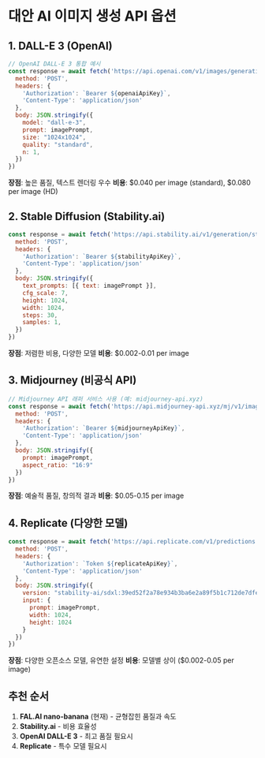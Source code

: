 # 대안 AI 이미지 생성 API 옵션

## 1. **DALL-E 3 (OpenAI)**
```javascript
// OpenAI DALL-E 3 통합 예시
const response = await fetch('https://api.openai.com/v1/images/generations', {
  method: 'POST',
  headers: {
    'Authorization': `Bearer ${openaiApiKey}`,
    'Content-Type': 'application/json'
  },
  body: JSON.stringify({
    model: "dall-e-3",
    prompt: imagePrompt,
    size: "1024x1024",
    quality: "standard",
    n: 1,
  })
})
```
**장점**: 높은 품질, 텍스트 렌더링 우수
**비용**: $0.040 per image (standard), $0.080 per image (HD)

## 2. **Stable Diffusion (Stability.ai)**
```javascript
const response = await fetch('https://api.stability.ai/v1/generation/stable-diffusion-v1-6/text-to-image', {
  method: 'POST',
  headers: {
    'Authorization': `Bearer ${stabilityApiKey}`,
    'Content-Type': 'application/json'
  },
  body: JSON.stringify({
    text_prompts: [{ text: imagePrompt }],
    cfg_scale: 7,
    height: 1024,
    width: 1024,
    steps: 30,
    samples: 1,
  })
})
```
**장점**: 저렴한 비용, 다양한 모델
**비용**: $0.002-0.01 per image

## 3. **Midjourney (비공식 API)**
```javascript
// Midjourney API 래퍼 서비스 사용 (예: midjourney-api.xyz)
const response = await fetch('https://api.midjourney-api.xyz/mj/v1/imagine', {
  method: 'POST',
  headers: {
    'Authorization': `Bearer ${midjourneyApiKey}`,
    'Content-Type': 'application/json'
  },
  body: JSON.stringify({
    prompt: imagePrompt,
    aspect_ratio: "16:9"
  })
})
```
**장점**: 예술적 품질, 창의적 결과
**비용**: $0.05-0.15 per image

## 4. **Replicate (다양한 모델)**
```javascript
const response = await fetch('https://api.replicate.com/v1/predictions', {
  method: 'POST',
  headers: {
    'Authorization': `Token ${replicateApiKey}`,
    'Content-Type': 'application/json'
  },
  body: JSON.stringify({
    version: "stability-ai/sdxl:39ed52f2a78e934b3ba6e2a89f5b1c712de7dfea535525255b1aa35c5565e08b",
    input: {
      prompt: imagePrompt,
      width: 1024,
      height: 1024
    }
  })
})
```
**장점**: 다양한 오픈소스 모델, 유연한 설정
**비용**: 모델별 상이 ($0.002-0.05 per image)

## 추천 순서
1. **FAL.AI nano-banana** (현재) - 균형잡힌 품질과 속도
2. **Stability.ai** - 비용 효율성
3. **OpenAI DALL-E 3** - 최고 품질 필요시
4. **Replicate** - 특수 모델 필요시